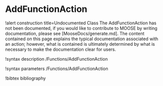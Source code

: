 <!-- MOOSE Documentation Stub: Remove this when content is added. -->

# AddFunctionAction

!alert construction title=Undocumented Class
The AddFunctionAction has not been documented, if you would like to contribute to MOOSE by writing
documentation, please see [MooseDocs/generate.md]. The content contained on this page explains the typical
documentation associated with an action; however, what is contained is ultimately determined by what
is necessary to make the documentation clear for users.

!syntax description /Functions/AddFunctionAction

!syntax parameters /Functions/AddFunctionAction

!bibtex bibliography
